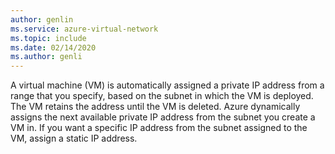 ```yaml
---
author: genlin
ms.service: azure-virtual-network
ms.topic: include
ms.date: 02/14/2020
ms.author: genli
---
```

A virtual machine (VM) is automatically assigned a private IP address from a range that you specify, based on the subnet in which the VM is deployed. The VM retains the address until the VM is deleted. Azure dynamically assigns the next available private IP address from the subnet you create a VM in. If you want a specific IP address from the subnet assigned to the VM, assign a static IP address.
